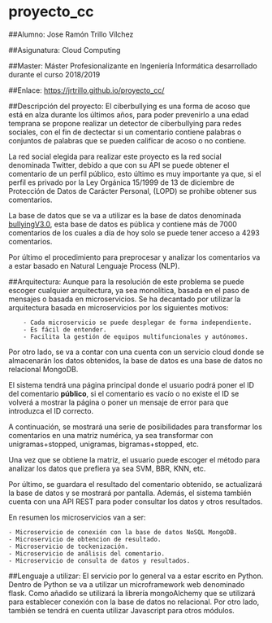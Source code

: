 # proyecto_cc
##Alumno:
Jose Ramón Trillo Vílchez

##Asigunatura: 
Cloud Computing

##Master: 
Máster Profesionalizante en Ingeniería Informática desarrollado durante el curso 2018/2019

##Enlace: 
https://jrtrillo.github.io/proyecto_cc/

##Descripción del proyecto:
El ciberbullying es una forma de acoso que está en alza durante los últimos años, para poder prevenirlo a una edad temprana se propone realizar un detector de ciberbullying para redes sociales, con el fin de dectectar si un comentario contiene palabras o conjuntos de palabras que se pueden calificar de acoso o no contiene.

La red social elegida para realizar este proyecto es la red social denominada Twitter, debido a que con su API se puede obtener el comentario de un perfil público, esto último es muy importante ya que, si el perfil es privado por la Ley Orgánica 15/1999 de 13 de diciembre de Protección de Datos de Carácter Personal, (LOPD) se prohibe obtener sus comentarios.

La base de datos que se va a utilizar es la base de datos denominada  [bullyingV3.0](http://research.cs.wisc.edu/bullying/data.html), esta base de datos es pública y contiene más de 7000 comentarios de los cuales a día de hoy solo se puede tener acceso a 4293 comentarios.

Por último el procedimiento para preprocesar y analizar los comentarios va a estar basado en Natural Lenguaje Process (NLP).

##Arquitectura: 
Aunque para la resolución de este problema se puede escoger cualquier arquitectura, ya sea monolítica, basada en el paso de mensajes o basada en microservicios. Se ha decantado por utilizar la arquitectura basada en microservicios por los siguientes motivos:
		
		- Cada microservicio se puede desplegar de forma independiente.
		- Es fácil de entender.
		- Facilita la gestión de equipos multifuncionales y autónomos.

Por otro lado, se va a contar con una cuenta con un servicio cloud donde se almacenarán los datos obtenidos, la base de datos es una base de datos no relacional MongoDB.

El sistema tendrá una página principal donde el usuario podrá poner el ID del comentario **público**, si el comentario es vacío o no existe el ID se volverá a mostrar la página o poner un mensaje de error para que introduzca el ID correcto. 

A continuación, se mostrará una serie de posibilidades para transformar los comentarios en una matriz numérica, ya sea transformar con unigramas+stopped, unigramas, bigramas+stopped, etc.

Una vez que se obtiene la matriz, el usuario puede escoger el método para analizar los datos que prefiera ya sea SVM, BBR, KNN, etc.

Por último, se guardara el resultado del comentario obtenido, se actualizará la base de datos y se mostrará por pantalla. Además, el sistema también cuenta con una API REST para poder consultar los datos y otros resultados. 

En resumen los microservicios van a ser:

	- Microservicio de conexión con la base de datos NoSQL MongoDB.
	- Microservicio de obtencion de resultado.
	- Microservicio de tockenización.
	- Microservicio de análisis del comentario.
	- Microservicio de consulta de datos y resultados.


##Lenguaje a utilizar:
El servicio por lo general va a estar escrito en Python. Dentro de Python se va a utilizar un microframework web denominado flask. Como añadido se utilizará la librería mongoAlchemy que se utilizará para establecer conexión con la base de datos no relacional. Por otro lado, también se tendrá en cuenta utilizar Javascript para otros módulos.



